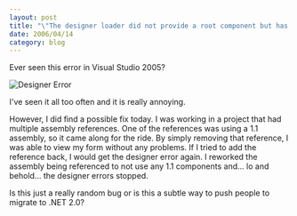```yaml
---
layout: post
title: "\"The designer loader did not provide a root component but has not indicated why.\""
date: 2006/04/14
category: blog
---
```


Ever seen this error in Visual Studio 2005?

![Designer Error](https://s3.amazonaws.com/mohundro/blog/2006-04-14-designer-error.gif)

I've seen it all too often and it is really annoying.

However, I did find a possible fix today. I was working in a project that had multiple assembly references. One of the references was using a 1.1 assembly, so it came along for the ride. By simply removing that reference, I was able to view my form without any problems. If I tried to add the reference back, I would get the designer error again. I reworked the assembly being referenced to not use any 1.1 components and... lo and behold... the designer errors stopped.

Is this just a really random bug or is this a subtle way to push people to migrate to .NET 2.0?

